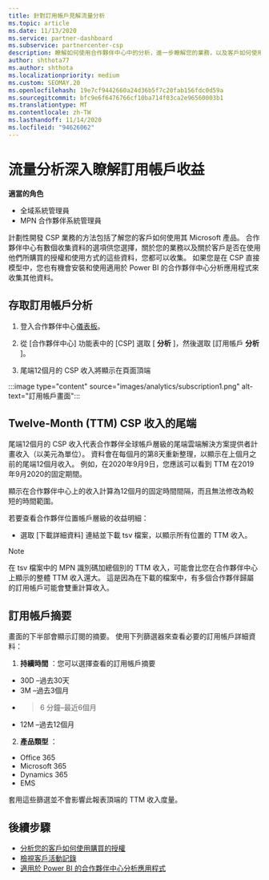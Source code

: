 ```yaml
---
title: 針對訂用帳戶見解流量分析
ms.topic: article
ms.date: 11/13/2020
ms.service: partner-dashboard
ms.subservice: partnercenter-csp
description: 瞭解如何使用合作夥伴中心中的分析，進一步瞭解您的業務，以及客戶如何使用您所購買的授權。
author: shthota77
ms.author: shthota
ms.localizationpriority: medium
ms.custom: SEOMAY.20
ms.openlocfilehash: 19e7cf9442660a24d36b5f7c20fab156fdc0d59a
ms.sourcegitcommit: bfc9e6f6476766cf10ba714f03ca2e96560003b1
ms.translationtype: MT
ms.contentlocale: zh-TW
ms.lasthandoff: 11/14/2020
ms.locfileid: "94626062"
---
```

# <a name="use-analytics-to-learn-more-about-subscription-revenue"></a>流量分析深入瞭解訂用帳戶收益

**適當的角色**

- 全域系統管理員
- MPN 合作夥伴系統管理員

計劃性開發 CSP 業務的方法包括了解您的客戶如何使用其 Microsoft 產品。 合作夥伴中心有數個收集資料的選項供您選擇，關於您的業務以及關於客戶是否在使用他們所購買的授權和使用方式的這些資料，您都可以收集。 如果您是在 CSP 直接模型中，您也有機會安裝和使用適用於 Power BI 的合作夥伴中心分析應用程式來收集其他資料。

## <a name="access-to-the-subscription-analytics"></a>存取訂用帳戶分析

1. 登入合作夥伴中心[儀表板](https://partner.microsoft.com/dashboard/home)。
1. 從 [合作夥伴中心] 功能表中的 [CSP] 選取 [ **分析** ]，然後選取 [訂用帳戶 **分析** ]。

1. 尾端12個月的 CSP 收入將顯示在頁面頂端

:::image type="content" source="images/analytics/subscription1.png" alt-text="訂用帳戶畫面":::

## <a name="trailing-twelve-month-ttm-csp-revenue"></a>Twelve-Month (TTM) CSP 收入的尾端

尾端12個月的 CSP 收入代表合作夥伴全球帳戶層級的尾端雲端解決方案提供者計畫收入（以美元為單位）。 資料會在每個月的第8天重新整理，以顯示在上個月之前的尾端12個月收入。 例如，在2020年9月9日，您應該可以看到 TTM 在2019年9月2020的固定期間。

顯示在合作夥伴中心上的收入計算為12個月的固定時間間隔，而且無法修改為較短的時間範圍。

若要查看合作夥伴位置帳戶層級的收益明細：

- 選取 [下載詳細資料] 連結並下載 tsv 檔案，以顯示所有位置的 TTM 收入。

>[!NOTE] 
>在 tsv 檔案中的 MPN 識別碼加總個別的 TTM 收入，可能會比您在合作夥伴中心上顯示的整體 TTM 收入還大。 這是因為在下載的檔案中，有多個合作夥伴歸屬的訂用帳戶可能會雙重計算收入。

## <a name="subscription-summary"></a>訂用帳戶摘要

畫面的下半部會顯示訂閱的摘要。 使用下列篩選器來查看必要的訂用帳戶詳細資料：  

1. **持續時間** ：您可以選擇查看的訂用帳戶摘要 

- 30D –過去30天
- 3M –過去3個月
- >6 分鐘–最近6個月
- 12M –過去12個月

2. **產品類型** ：
 
- Office 365
- Microsoft 365
- Dynamics 365
- EMS

套用這些篩選並不會影響此報表頂端的 TTM 收入度量。


 
## <a name="next-steps"></a>後續步驟

- [分析您的客戶如何使用購買的授權](increasing-adoption-and-satisfaction.md)  
- [檢視客戶活動記錄](activity-logs.md)
- [適用於 Power BI 的合作夥伴中心分析應用程式](power-bi-app-for-direct-partners.md)






